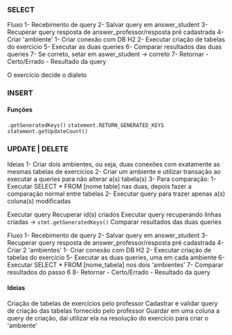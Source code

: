 ### SELECT

Fluxo
	1- Recebimento de query
	2- Salvar query em answer_student
	3- Recuperar query resposta de answer_professor/resposta pré cadastrada
	4- Criar 'ambiente'
		1- Criar conexão com DB H2
		2- Executar criação de tabelas do exercicio
	5- Executar as duas queries
	6- Comparar resultados das duas queries
	7- Se correto, setar em aswer_student -> correto
	7- Retornar
		- Certo/Errado
		- Resultado da query

O exercício decide o dialeto

### INSERT

#### Funções

`.getGeneratedKeys()`
`statement.RETURN_GENERATED_KEYS`
`statement.getUpdateCount()`

### UPDATE | DELETE
Ideias 
	1-	Criar dois ambientes, ou seja, duas conexões com exatamente as mesmas tabelas de exercícios
	2- Criar um ambiente e utilizar transação ao executar a queries para não alterar a(s) tabela(s)
	3- Para comparação: 
		1- Executar SELECT * FROM [nome table] nas duas, depois fazer a comparação normal entre tabelas
		2- Executar query para trazer apenas a(s) coluna(s) modificadas
		

Executar query
Recuperar id(s) criados
Executar query recuperando linhas criadas -> `stmt.getGeneratedKeys()`
Comparar resultados das duas queries

Fluxo
	1- Recebimento de query
	2- Salvar query em answer_student
	3- Recuperar query resposta de answer_professor/resposta pré cadastrada
	4- Criar 2 'ambientes'
		1- Criar conexão com DB H2
		2- Executar criação de tabelas do exercício
	5- Executar as duas queries, uma em cada ambiente
	6- Executar SELECT * FROM [nome_tabela] nos dois 'ambientes'
	7- Comparar resultados do passo 6
	8- Retornar
		- Certo/Errado
		- Resultado da query

#### Ideias

Criação de tabelas de exercícios pelo professor
	Cadastrar e validar query de criação das tabelas fornecido pelo professor
	Guardar em uma coluna a query de criação, dai utilizar ela na resolução do exercício para criar o 'ambiente'



